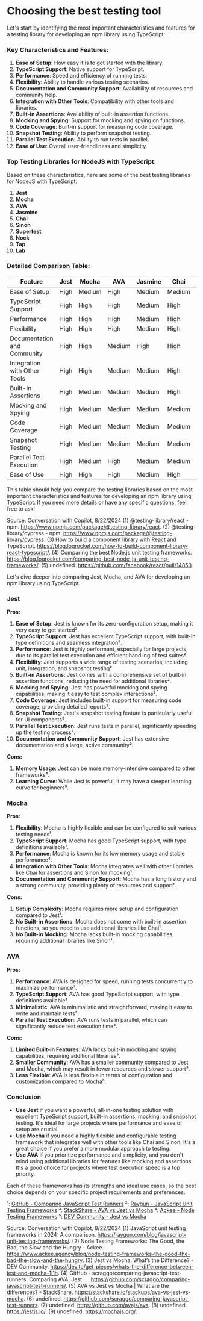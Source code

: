 # Choosing the best testing tool
Let's start by identifying the most important characteristics and features for a testing library for developing an npm library using TypeScript:

### Key Characteristics and Features:
1. **Ease of Setup**: How easy it is to get started with the library.
2. **TypeScript Support**: Native support for TypeScript.
3. **Performance**: Speed and efficiency of running tests.
4. **Flexibility**: Ability to handle various testing scenarios.
5. **Documentation and Community Support**: Availability of resources and community help.
6. **Integration with Other Tools**: Compatibility with other tools and libraries.
7. **Built-in Assertions**: Availability of built-in assertion functions.
8. **Mocking and Spying**: Support for mocking and spying on functions.
9. **Code Coverage**: Built-in support for measuring code coverage.
10. **Snapshot Testing**: Ability to perform snapshot testing.
11. **Parallel Test Execution**: Ability to run tests in parallel.
12. **Ease of Use**: Overall user-friendliness and simplicity.

### Top Testing Libraries for NodeJS with TypeScript:
Based on these characteristics, here are some of the best testing libraries for NodeJS with TypeScript:

1. **Jest**
2. **Mocha**
3. **AVA**
4. **Jasmine**
5. **Chai**
6. **Sinon**
7. **Supertest**
8. **Nock**
9. **Tap**
10. **Lab**

### Detailed Comparison Table:
| Feature                     | Jest | Mocha | AVA | Jasmine | Chai | Sinon | Supertest | Nock | Tap | Lab |
|-----------------------------|------|-------|-----|---------|------|-------|-----------|------|-----|-----|
| Ease of Setup               | High | Medium| High| Medium  | Medium| Medium| Medium    | Medium| Medium| Medium|
| TypeScript Support          | High | High  | High| Medium  | High | High  | High      | High | Medium| Medium|
| Performance                 | High | High  | High| Medium  | High | High  | Medium    | High | Medium| Medium|
| Flexibility                 | High | High  | High| Medium  | High | High  | Medium    | Medium| Medium| Medium|
| Documentation and Community | High | High  | Medium| High  | High | High  | Medium    | Medium| Medium| Medium|
| Integration with Other Tools| High | High  | Medium| Medium| High | High  | High      | Medium| Medium| Medium|
| Built-in Assertions         | High | Medium| Medium| Medium| High | Medium| Medium    | Medium| Medium| Medium|
| Mocking and Spying          | High | Medium| Medium| Medium| Medium| High | Medium    | Medium| Medium| Medium|
| Code Coverage               | High | Medium| Medium| Medium| Medium| Medium| Medium    | Medium| Medium| Medium|
| Snapshot Testing            | High | Medium| Medium| Medium| Medium| Medium| Medium    | Medium| Medium| Medium|
| Parallel Test Execution     | High | Medium| High| Medium  | Medium| Medium| Medium    | Medium| Medium| Medium|
| Ease of Use                 | High | High  | High| Medium  | High | High  | Medium    | Medium| Medium| Medium|

This table should help you compare the testing libraries based on the most important characteristics and features for developing an npm library using TypeScript. If you need more details or have any specific questions, feel free to ask!

Source: Conversation with Copilot, 8/22/2024
(1) @testing-library/react - npm. https://www.npmjs.com/package/@testing-library/react.
(2) @testing-library/cypress - npm. https://www.npmjs.com/package/@testing-library/cypress.
(3) How to build a component library with React and TypeScript. https://blog.logrocket.com/how-to-build-component-library-react-typescript/.
(4) Comparing the best Node.js unit testing frameworks. https://blog.logrocket.com/comparing-best-node-js-unit-testing-frameworks/.
(5) undefined. https://github.com/facebook/react/pull/14853.

Let's dive deeper into comparing Jest, Mocha, and AVA for developing an npm library using TypeScript.

### Jest
**Pros:**
1. **Ease of Setup**: Jest is known for its zero-configuration setup, making it very easy to get started².
2. **TypeScript Support**: Jest has excellent TypeScript support, with built-in type definitions and seamless integration².
3. **Performance**: Jest is highly performant, especially for large projects, due to its parallel test execution and efficient handling of test suites².
4. **Flexibility**: Jest supports a wide range of testing scenarios, including unit, integration, and snapshot testing².
5. **Built-in Assertions**: Jest comes with a comprehensive set of built-in assertion functions, reducing the need for additional libraries².
6. **Mocking and Spying**: Jest has powerful mocking and spying capabilities, making it easy to test complex interactions².
7. **Code Coverage**: Jest includes built-in support for measuring code coverage, providing detailed reports².
8. **Snapshot Testing**: Jest's snapshot testing feature is particularly useful for UI components².
9. **Parallel Test Execution**: Jest runs tests in parallel, significantly speeding up the testing process².
10. **Documentation and Community Support**: Jest has extensive documentation and a large, active community².

**Cons:**
1. **Memory Usage**: Jest can be more memory-intensive compared to other frameworks⁴.
2. **Learning Curve**: While Jest is powerful, it may have a steeper learning curve for beginners⁵.

### Mocha
**Pros:**
1. **Flexibility**: Mocha is highly flexible and can be configured to suit various testing needs¹.
2. **TypeScript Support**: Mocha has good TypeScript support, with type definitions available¹.
3. **Performance**: Mocha is known for its low memory usage and stable performance⁴.
4. **Integration with Other Tools**: Mocha integrates well with other libraries like Chai for assertions and Sinon for mocking¹.
5. **Documentation and Community Support**: Mocha has a long history and a strong community, providing plenty of resources and support¹.

**Cons:**
1. **Setup Complexity**: Mocha requires more setup and configuration compared to Jest¹.
2. **No Built-in Assertions**: Mocha does not come with built-in assertion functions, so you need to use additional libraries like Chai¹.
3. **No Built-in Mocking**: Mocha lacks built-in mocking capabilities, requiring additional libraries like Sinon¹.

### AVA
**Pros:**
1. **Performance**: AVA is designed for speed, running tests concurrently to maximize performance³.
2. **TypeScript Support**: AVA has good TypeScript support, with type definitions available³.
3. **Minimalistic**: AVA is minimalistic and straightforward, making it easy to write and maintain tests³.
4. **Parallel Test Execution**: AVA runs tests in parallel, which can significantly reduce test execution time³.

**Cons:**
1. **Limited Built-in Features**: AVA lacks built-in mocking and spying capabilities, requiring additional libraries³.
2. **Smaller Community**: AVA has a smaller community compared to Jest and Mocha, which may result in fewer resources and slower support³.
3. **Less Flexible**: AVA is less flexible in terms of configuration and customization compared to Mocha³.

### Conclusion
- **Use Jest** if you want a powerful, all-in-one testing solution with excellent TypeScript support, built-in assertions, mocking, and snapshot testing. It's ideal for large projects where performance and ease of setup are crucial.
- **Use Mocha** if you need a highly flexible and configurable testing framework that integrates well with other tools like Chai and Sinon. It's a great choice if you prefer a more modular approach to testing.
- **Use AVA** if you prioritize performance and simplicity, and you don't mind using additional libraries for features like mocking and assertions. It's a good choice for projects where test execution speed is a top priority.

Each of these frameworks has its strengths and ideal use cases, so the best choice depends on your specific project requirements and preferences.

¹: [GitHub - Comparing JavaScript Test Runners](https://github.com/scraggo/comparing-javascript-test-runners/)
²: [Raygun - JavaScript Unit Testing Frameworks](https://raygun.com/blog/javascript-unit-testing-frameworks/)
³: [StackShare - AVA vs Jest vs Mocha](https://stackshare.io/stackups/ava-vs-jest-vs-mocha)
⁴: [Ackee - Node Testing Frameworks](https://www.ackee.agency/blog/node-testing-frameworks-the-good-the-bad-the-slow-and-the-hungry)
⁵: [DEV Community - Jest vs Mocha](https://dev.to/get_pieces/whats-the-difference-between-jest-and-mocha-1i1h)

Source: Conversation with Copilot, 8/22/2024
(1) JavaScript unit testing frameworks in 2024: A comparison. https://raygun.com/blog/javascript-unit-testing-frameworks/.
(2) Node Testing Frameworks: The Good, the Bad, the Slow and the Hungry - Ackee. https://www.ackee.agency/blog/node-testing-frameworks-the-good-the-bad-the-slow-and-the-hungry.
(3) Jest vs Mocha: What’s the Difference? - DEV Community. https://dev.to/get_pieces/whats-the-difference-between-jest-and-mocha-1i1h.
(4) GitHub - scraggo/comparing-javascript-test-runners: Comparing AVA, Jest .... https://github.com/scraggo/comparing-javascript-test-runners/.
(5) AVA vs Jest vs Mocha | What are the differences? - StackShare. https://stackshare.io/stackups/ava-vs-jest-vs-mocha.
(6) undefined. https://github.com/scraggo/comparing-javascript-test-runners.
(7) undefined. https://github.com/avajs/ava.
(8) undefined. https://jestjs.io/.
(9) undefined. https://mochajs.org/.